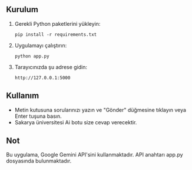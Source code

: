 ## Kurulum

1. Gerekli Python paketlerini yükleyin:
   ```
   pip install -r requirements.txt
   ```

2. Uygulamayı çalıştırın:
   ```
   python app.py
   ```

3. Tarayıcınızda şu adrese gidin:
   ```
   http://127.0.0.1:5000
   ```

## Kullanım

- Metin kutusuna sorularınızı yazın ve "Gönder" düğmesine tıklayın veya Enter tuşuna basın.
- Sakarya üniversitesi Ai botu size cevap verecektir.

## Not

Bu uygulama, Google Gemini API'sini kullanmaktadır. API anahtarı app.py dosyasında bulunmaktadır.  